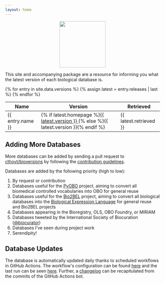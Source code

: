 ```yaml
---
layout: home
---
```

<p align="center">
  <img src="https://raw.githubusercontent.com/cthoyt/bioversions/main/docs/source/logo.png" height="150">
</p>

This site and accompanying package are a resource for informing you what the latest version of each biological database
is.

<table>
<thead>
<tr>
    <th>Name</th>
    <th>Version</th>
    <th>Retrieved</th>
</tr>
</thead>
<tbody>
{% for entry in site.data.versions %}
    {% assign latest = entry.releases | last %}
    <tr>
        <td>{{ entry.name }}</td>
        <td>
            {% if latest.homepage %}<a href="{{ latest.homepage }}">{{ latest.version }} </a>{% else %}{{ latest.version }}{% endif %}
        </td>
        <td>{{ latest.retrieved }}</td>
    </tr>
{% endfor %}
</tbody>
</table>

## Adding More Databases

More databases can be added by sending a pull request to [cthoyt/bioversions](https://github.com/cthoyt/bioversions)
by following the [contribution guidelines](https://github.com/cthoyt/bioversions#-contributing).

Databases are added by the following priority (high to low):

1. By request or contribution
2. Databases useful for the [PyOBO](https://github.com/pyobo/pyobo) project, aiming to convert all biomedical controlled
   vocabularies into OBO for general reuse
3. Databases useful for the [Bio2BEL](https://github.com/bio2bel/bio2bel) project, aiming to convert all biological
   databases into the [Biological Expression Language](https://biological-expression-language.github.io/) for general
   reuse and Bio2BEL projects
4. Databases appearing in the Bioregistry, OLS, OBO Foundry, or MIRIAM
5. Databases tweeted by the International Society of Biocuration ([@biocurator](https://twitter.com/biocurator))
6. Databases I've seen during project work
7. Serendipity!

## Database Updates

The database is automatically updated daily thanks to scheduled workflows in GitHub Actions. The workflow's
configuration can be found [here](https://github.com/cthoyt/bioversions/blob/main/.github/workflows/update.yml)
and the last run can be
seen [here](https://github.com/cthoyt/bioversions/actions?query=workflow%3A%22Update+Database%22). Further,
a [changelog](https://github.com/cthoyt/bioversions/commits?author=actions-user) can be recapitulated from the commits
of the GitHub Actions bot.
